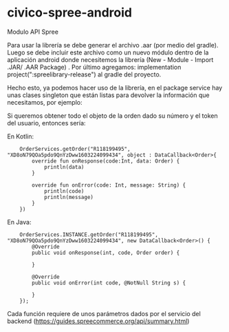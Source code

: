 # civico-spree-android
Modulo API Spree

Para usar la librería se debe generar el archivo .aar (por medio del gradle). Luego se debe incluir este archivo como un nuevo módulo dentro de la aplicación android donde necesitemos la librería (New - Module - Import .JAR/ .AAR Package) . Por último agregamos: implementation project(":spreelibrary-release") al gradle del proyecto. 

Hecho esto, ya podemos hacer uso de la librería, en el package service hay unas clases singleton que están listas para devolver la información que necesitamos, por ejemplo:

Si queremos obtener todo el objeto de la orden dado su número y el token del usuario, entonces sería:

En Kotlin:

        OrderServices.getOrder("R118199495", "XD8oN79QOa5pdo9QnYzDww1603224099434", object : DataCallback<Order>{
            override fun onResponse(code:Int, data: Order) {
                println(data)
            }

            override fun onError(code: Int, message: String) {
                println(code)
                println(message)
            }
        })
               
En Java:

        OrderServices.INSTANCE.getOrder("R118199495", "XD8oN79QOa5pdo9QnYzDww1603224099434", new DataCallback<Order>() {
            @Override
            public void onResponse(int, code, Order order) {
                
            }

            @Override
            public void onError(int code, @NotNull String s) {

            }
        });


Cada función requiere de unos parámetros dados por el servicio del backend (https://guides.spreecommerce.org/api/summary.html)
